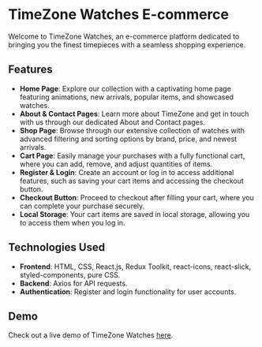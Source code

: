 # TimeZone Watches E-commerce

Welcome to TimeZone Watches, an e-commerce platform dedicated to bringing you the finest timepieces with a seamless shopping experience.

## Features

- **Home Page**: Explore our collection with a captivating home page featuring animations, new arrivals, popular items, and showcased watches.
- **About & Contact Pages**: Learn more about TimeZone and get in touch with us through our dedicated About and Contact pages.
- **Shop Page**: Browse through our extensive collection of watches with advanced filtering and sorting options by brand, price, and newest arrivals.
- **Cart Page**: Easily manage your purchases with a fully functional cart, where you can add, remove, and adjust quantities of items.
- **Register & Login**: Create an account or log in to access additional features, such as saving your cart items and accessing the checkout button.
- **Checkout Button**: Proceed to checkout after filling your cart, where you can complete your purchase securely.
- **Local Storage**: Your cart items are saved in local storage, allowing you to access them when you log in.

## Technologies Used

- **Frontend**: HTML, CSS, React.js, Redux Toolkit, react-icons, react-slick, styled-components, pure CSS.
- **Backend**: Axios for API requests.
- **Authentication**: Register and login functionality for user accounts.

## Demo

Check out a live demo of TimeZone Watches [here](https://timezonee.netlify.app/).
